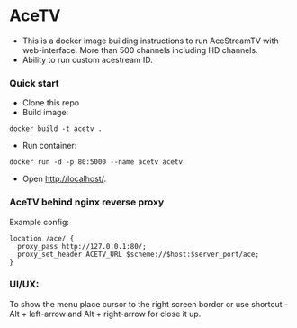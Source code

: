 # AceTV #

* This is a docker image building instructions to run AceStreamTV with web-interface. More than 500 channels including HD channels.
* Ability to run custom acestream ID.

### Quick start ###

* Clone this repo
* Build image: 
```
docker build -t acetv .
```

* Run container: 
```
docker run -d -p 80:5000 --name acetv acetv
```
* Open [http://localhost/](http://localhost/).

### AceTV behind nginx reverse proxy
Example config:
```
location /ace/ {
  proxy_pass http://127.0.0.1:80/;
  proxy_set_header ACETV_URL $scheme://$host:$server_port/ace;
}
```
### UI/UX:

To show the menu place cursor to the right screen border or use shortcut - Alt + left-arrow and Alt + right-arrow for close it up.